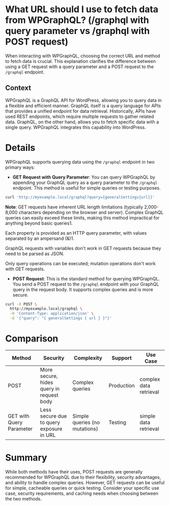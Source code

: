 # What URL should I use to fetch data from WPGraphQL? (/graphql with query parameter vs /graphql with POST request)

When interacting with WPGraphQL, choosing the correct URL and method to fetch data is crucial. This explanation clarifies the difference between using a GET request with a query parameter and a POST request to the `/graphql` endpoint.

## Context

WPGraphQL is a GraphQL API for WordPress, allowing you to query data in a flexible and efficient manner. GraphQL itself is a query language for APIs that provides a unified endpoint for data retrieval. Historically, APIs have used REST endpoints, which require multiple requests to gather related data. GraphQL, on the other hand, allows you to fetch specific data with a single query. WPGraphQL integrates this capability into WordPress.

# Details

WPGraphQL supports querying data using the `/graphql` endpoint in two primary ways:

* **GET Request with Query Parameter**: You can query WPGraphQL by appending your GraphQL query as a query parameter to the `/graphql` endpoint. This method is useful for simple queries or testing purposes.

```bash
curl 'http://myexample.local/graphql?query={generalSettings{url}}'
```
**Note**: GET requests have inherent URL length limitations (typically 2,000-8,000 characters depending on the browser and server). Complex GraphQL queries can easily exceed these limits, making this method impractical for anything beyond basic queries1.

Each property is provided as an HTTP query parameter, with values separated by an ampersand (&)1.

GraphQL requests with variables don't work in GET requests because they need to be parsed as JSON.

Only query operations can be executed; mutation operations don't work with GET requests.

* **POST Request**: This is the standard method for querying WPGraphQL. You send a POST request to the `/graphql` endpoint with your GraphQL query in the request body. It supports complex queries and is more secure.

```bash
curl -X POST \
  http://myexample.local/graphql \
  -H 'Content-Type: application/json' \
  -d '{"query": "{ generalSettings { url } }"}'
```

# Comparison
| Method                   | Security                                 | Complexity      | Support    | Use Case               |
|--------------------------|------------------------------------------|-----------------|------------|------------------------|
| POST                     | More secure, hides query in request body | Complex queries | Production | complex data retrieval  |
| GET with Query Parameter | Less secure due to query exposure in URL | Simple queries (no mutations)  | Testing    | simple data retrieval |

# Summary
While both methods have their uses, POST requests are generally recommended for WPGraphQL due to their flexibility, security advantages, and ability to handle complex queries. However, GET requests can be useful for simple, cacheable queries or quick testing. Consider your specific use case, security requirements, and caching needs when choosing between the two methods.

